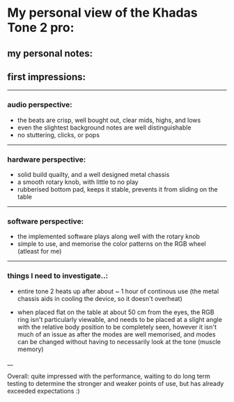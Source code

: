# My personal view of the Khadas Tone 2 pro:

## my personal notes:

## first impressions:

___


### audio perspective:

* the beats are crisp, well bought out, clear mids, highs, and lows
* even the slightest background notes are well distinguishable
* no stuttering, clicks, or pops

___


### hardware perspective:

* solid build quailty, and a well designed metal chassis
* a smooth rotary knob, with little to no play 
* rubberised bottom pad, keeps it stable, prevents it from sliding on the table

___


### software perspective:

* the implemented software plays along well with the rotary knob
* simple to use, and memorise the color patterns on the RGB wheel (atleast for me)

___

### things I need to investigate..:

* entire tone 2 heats up after about ~ 1 hour of continous use
(the metal chassis aids in cooling the device, so it doesn't overheat)

* when placed flat on the table at about 50 cm from the eyes, the RGB ring isn't particularly viewable, and needs to be placed at a slight angle with the relative body position to be completely seen,
however it isn't much of an issue as after the modes are well memorised, and modes can be changed without having to necessarily look at the tone (muscle memory)


__


Overall: quite impressed with the performance, waiting to do long term testing to determine the stronger and weaker points of use, but has already exceeded expectations :)

